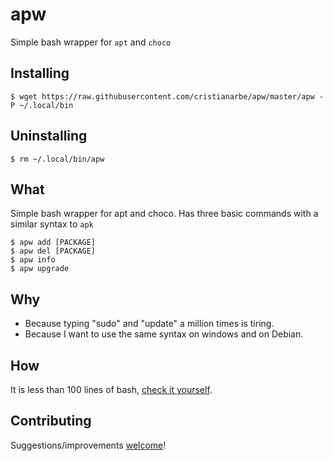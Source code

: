 # apw

Simple bash wrapper for ``apt`` and ``choco``

## Installing

```
$ wget https://raw.githubusercontent.com/cristianarbe/apw/master/apw -P ~/.local/bin
```

## Uninstalling

```
$ rm ~/.local/bin/apw
```

## What

Simple bash wrapper for apt and choco. Has three basic commands with a similar
syntax to ``apk``

```
$ apw add [PACKAGE]
$ apw del [PACKAGE]
$ apw info
$ apw upgrade
```

## Why

* Because typing "sudo" and "update" a million times is tiring.
* Because I want to use the same syntax on windows and on Debian.

## How

It is less than 100 lines of bash, [check it yourself](https://github.com/cristianarbe/apw/blob/master/apw).


## Contributing

Suggestions/improvements
[welcome](https://github.com/cristianarbe/apw/issues)!
